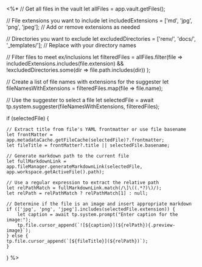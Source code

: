 <%*
// Get all files in the vault
let allFiles = app.vault.getFiles();

// File extensions you want to include
let includedExtensions = ['md', 'jpg', 'png', 'jpeg']; // Add or remove extensions as needed

// Directories you want to exclude
let excludedDirectories = ['renv/', 'docs/', '_templates/']; // Replace with your directory names

// Filter files to meet ex/inclusions
let filteredFiles = allFiles.filter(file => includedExtensions.includes(file.extension) && !excludedDirectories.some(dir => file.path.includes(dir))
);

// Create a list of file names with extensions for the suggester
let fileNamesWithExtensions = filteredFiles.map(file => file.name);

// Use the suggester to select a file
let selectedFile = await tp.system.suggester(fileNamesWithExtensions, filteredFiles);


if (selectedFile) {

    // Extract title from file's YAML frontmatter or use file basename
    let frontMatter = app.metadataCache.getFileCache(selectedFile)?.frontmatter;
    let fileTitle = frontMatter?.title || selectedFile.basename;

    // Generate markdown path to the current file
    let fullMarkdownLink = app.fileManager.generateMarkdownLink(selectedFile, app.workspace.getActiveFile().path);
    
    // Use a regular expression to extract the relative path
    let relPathMatch = fullMarkdownLink.match(/\]\((.*?)\)/);
    let relPath = relPathMatch ? relPathMatch[1] : null;

    // Determine if the file is an image and insert appropriate markdown
    if (['jpg', 'png', 'jpeg'].includes(selectedFile.extension)) {
        let caption = await tp.system.prompt("Enter caption for the image:");
        tp.file.cursor_append(`![${caption}](${relPath}){.preview-image}`);
    } else {
    tp.file.cursor_append(`[${fileTitle}](${relPath})`);
    }
}
%>